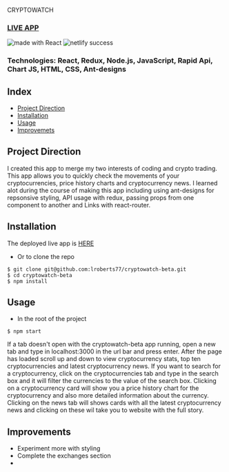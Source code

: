 CRYPTOWATCH

### [LIVE APP](https://cryptowatch-beta.netlify.app/)

<div>
<img src="https://img.shields.io/badge/made%20with-React-green.svg?logo=react&colorA=000000&colorB=be33ff" alt="made with React" />

<img src="https://api.netlify.com/api/v1/badges/f3373dbc-9303-414b-ab00-bfc454dac1a6/deploy-status" alt="netlify success" />
</div>

### Technologies: React, Redux, Node.js, JavaScript, Rapid Api, Chart JS, HTML, CSS, Ant-designs

## Index
* [Project Direction](#Project)
* [Installation](#Install)
* [Usage](#Usage)
* [Improvemets](#Improvements)

## <a name="Project">Project Direction</a>
I created this app to merge my two interests of coding and crypto trading. This app allows you to quickly check the movements of your cryptocurrencies, price history charts and cryptocurrency news. I learned alot during the course of making this app including using ant-designs for repsonsive styling, API usage with redux, passing props from one component to another and Links with react-router.

## <a name="Install">Installation</a>
The deployed live app is [HERE](https://cryptowatch-beta.netlify.app/)

* Or to clone the repo
```shell
$ git clone git@github.com:lroberts77/cryptowatch-beta.git
$ cd cryptowatch-beta
$ npm install
```

## <a name="Usage">Usage</a>
* In the root of the project
```shell
$ npm start
```
If a tab doesn't open with the cryptowatch-beta app running, open a new tab and type in localhost:3000 in the url bar and press enter. After the page has loaded scroll up and down to view cryptocurrency stats, top ten cryptocurrencies and latest cryptocurrency news. If you want to search for a cryptocurrency, click on the cryptocurrencies tab and type in the search box and it will filter the currencies to the value of the search box. Clicking on a cryptocurrency card will show you a price history chart for the cryptocurrency and also more detailed information about the currency. Clicking on the news tab will shows cards with all the latest cryptocurrency news and clicking on these wil take you to website with the full story.

## <a name="Improvements">Improvements</a>
* Experiment more with styling
* Complete the exchanges section
* 